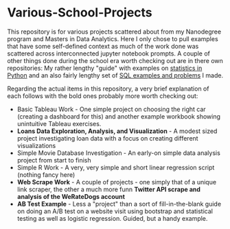 # Various-School-Projects

This repository is for various projects scattered about from my Nanodegree program and Masters in Data Analytics. Here I only chose to pull examples that have some self-defined context as much of the work done was scattered across interconnected jupyter notebook prompts. A couple of other things done during the school era worth checking out are in there own repositories:  My rather lengthy "guide" with examples on [statistics in Python](https://github.com/Joshkking/Python-Statistics) and an also fairly lengthy set of [SQL examples and problems](https://github.com/Joshkking/SQL-Examples) I made.

Regarding the actual items in this repository, a very brief explanation of each follows with the bold ones probably more worth checking out:
* Basic Tableau Work - One simple project on choosing the right car (creating a dashboard for this) and another example workbook showing unintuitive Tableau exercises.
* **Loans Data Exploration, Analysis, and Visualization** - A modest sized project investigating loan data with a focus on creating different visualizations
* Simple Movie Database Investigation - An early-on simple data analysis project from start to finish
* Simple R Work - A very, very simple and short linear regression script (nothing fancy here)
* **Web Scrape Work** - A couple of projects - one simply that of a unique link scraper, the other a much more funn **Twitter API scrape and analysis of the WeRateDogs account**
* **AB Test Example** - Less a "project" than a sort of fill-in-the-blank guide on doing an A/B test on a website visit using bootstrap and statistical testing as well as logistic regression. Guided, but a handy example.
